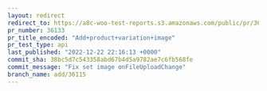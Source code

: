 ```yaml
---
layout: redirect
redirect_to: https://a8c-woo-test-reports.s3.amazonaws.com/public/pr/36133/api/index.html
pr_number: 36133
pr_title_encoded: "Add+product+variation+image"
pr_test_type: api
last_published: "2022-12-22 22:16:13 +0000"
commit_sha: 38bc5d7c543358abd67b4d5a9782ae7c6fb568fe
commit_message: "Fix set image onFileUploadChange"
branch_name: add/36115
---
```

